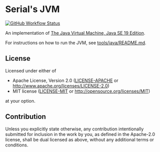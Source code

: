 # Serial's JVM
[![GitHub Workflow Status](https://img.shields.io/github/actions/workflow/status/Serial-ATA/jvm/ci.yml?branch=master&style=for-the-badge&logo=github)](https://github.com/Serial-ATA/jvm/actions/workflows/ci.yml)

An implementation of [The Java Virtual Machine, Java SE 19 Edition](https://docs.oracle.com/javase/specs/jvms/se19/html/index.html).

For instructions on how to run the JVM, see [tools/java/README.md](tools/java/README.md).

## License

Licensed under either of

* Apache License, Version 2.0
  ([LICENSE-APACHE](LICENSE-APACHE) or http://www.apache.org/licenses/LICENSE-2.0)
* MIT license
  ([LICENSE-MIT](LICENSE-MIT) or http://opensource.org/licenses/MIT)

at your option.

## Contribution

Unless you explicitly state otherwise, any contribution intentionally submitted
for inclusion in the work by you, as defined in the Apache-2.0 license, shall be
dual licensed as above, without any additional terms or conditions.
